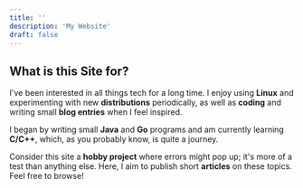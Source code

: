 ```yaml
---
title: ''
description: 'My Website'
draft: false
---
```

## What is this Site for?

I've been interested in all things tech for a long time. I enjoy using **Linux** and experimenting with new **distributions** periodically, as well as **coding** and writing small **blog entries** when I feel inspired.

I began by writing small **Java** and **Go** programs and am currently learning **C/C++**, which, as you probably know, is quite a journey.

Consider this site a **hobby project** where errors might pop up; it's more of a test than anything else. Here, I aim to publish short **articles** on these topics. Feel free to browse!

